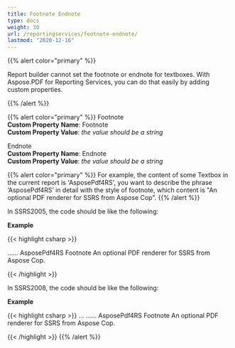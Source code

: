 ```yaml
---
title: Footnote Endnote
type: docs
weight: 30
url: /reportingservices/footnote-endnote/
lastmod: "2020-12-16"
---
```


{{% alert color="primary" %}}

Report builder cannot set the footnote or endnote for textboxes. With Aspose.PDF for Reporting Services, you can do that easily by adding custom properties.

{{% /alert %}}

{{% alert color="primary" %}}
Footnote  
**Custom Property** **Name**: Footnote  
**Custom Property Value**: *the* *value* *should* *be* *a* *string*  

Endnote  
**Custom Property** **Name**: Endnote  
**Custom Property Value**: *the* *value* *should* *be* *a* *string*   

{{% alert color="primary" %}}
For example, the content of some Textbox in the current report is 'AsposePdf4RS', you want to describe the phrase ‘AsposePdf4RS’ in detail with the style of footnote, which content is "An optional PDF renderer for SSRS from Aspose Cop".
{{% /alert %}}

In SSRS2005, the code should be like the following:

**Example**

{{< highlight csharp >}}

 <Textbox Name="textbox1">
	......
    <Style>
      ......
</style>
<value> AsposePdf4RS </value>
    <CustomProperties>
      <CustomProperty>
        <Name>Footnote</Name>
        <Value> An optional PDF renderer for SSRS from Aspose Cop. </Value>
      </CustomProperty>
    </CustomProperties>
</Textbox>

{{< /highlight >}}

In SSRS2008, the code should be like the following:  

**Example**

{{< highlight csharp >}}
 <Textbox Name="Textbox1">
...
<Paragraphs>
	 <Paragraph>
	     <TextRuns>
	         <TextRun>
		 ......
		 <Value> AsposePdf4RS </Value>
		 <Style>
		   ......
		 </Style>
                    <CustomProperties>
                 <CustomProperty>
        	<Name>Footnote</Name>
        	<Value> An optional PDF renderer for SSRS from Aspose Cop. </Value>
      	    </CustomProperty>
   	</CustomProperties>
	         </TextRun>
	     </TextRuns>
</Paragraph>
</Paragraphs>
</Textbox>

{{< /highlight >}}
{{% /alert %}}
